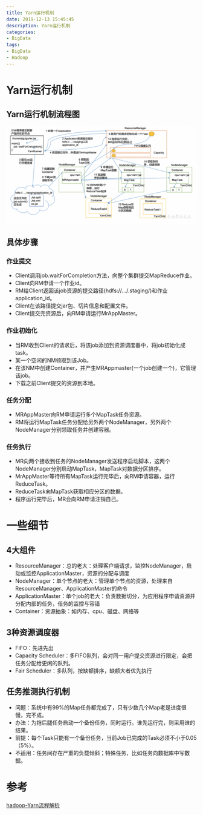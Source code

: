 ```yaml
---
title: Yarn运行机制
date: 2019-12-13 15:45:45
description: Yarn运行机制
categories:
- BigData
tags:
- BigData
- Hadoop
---
```

#   Yarn运行机制

##  Yarn运行机制流程图
![](../images/2020/07/20200701001.png)
##  具体步骤
###     作业提交
+   Client调用job.waitForCompletion方法，向整个集群提交MapReduce作业。
+   Client向RM申请一个作业id。
+   RM给Client返回该job资源的提交路径(hdfs://.../.staging/)和作业application_id。
+   Client在该路径提交jar包、切片信息和配置文件。
+   Client提交完资源后，向RM申请运行MrAppMaster。

###     作业初始化
+   当RM收到Client的请求后，将该job添加到资源调度器中，将job初始化成task。
+   某一个空闲的NM领取到该Job。
+   在该NM中创建Container，并产生MRAppmaster(一个job创建一个)，它管理该job。
+   下载之前Client提交的资源到本地。

###     任务分配
+   MRAppMaster向RM申请运行多个MapTask任务资源。
+   RM将运行MapTask任务分配给另外两个NodeManager，另外两个NodeManager分别领取任务并创建容器。

###     任务执行
+   MR向两个接收到任务的NodeManager发送程序启动脚本，这两个NodeManager分别启动MapTask，MapTask对数据分区排序。
+   MrAppMaster等待所有MapTask运行完毕后，向RM申请容器，运行ReduceTask。
+   ReduceTask向MapTask获取相应分区的数据。
+   程序运行完毕后，MR会向RM申请注销自己。

#   一些细节
##  4大组件

+   ResourceManager：总的老大：处理客户端请求，监控NodeManager，启动或监控ApplicationMaster，资源的分配与调度
+   NodeManager：单个节点的老大：管理单个节点的资源，处理来自ResourceManager、ApplicationMaster的命令
+   ApplicationMaster：单个job的老大：负责数据切分，为应用程序申请资源并分配内部的任务，任务的监控与容错
+   Container：资源抽象：如内存、cpu、磁盘、网络等

##  3种资源调度器

+   FIFO：先进先出
+   Capacity Scheduler：多FIFO队列，会对同一用户提交资源进行限定，会把任务分配给更闲的队列。
+   Fair Scheduler：多队列，按缺额排序，缺额大者优先执行

##  任务推测执行机制

+   问题：系统中有99%的Map任务都完成了，只有少数几个Map老是进度很慢，完不成。
+   办法：为拖后腿任务启动一个备份任务，同时运行。谁先运行完，则采用谁的结果。
+   前提：每个Task只能有一个备份任务，当前Job已完成的Task必须不小于0.05（5%）。
+   不适用：任务间存在严重的负载倾斜；特殊任务，比如任务向数据库中写数据。

#   参考
[hadoop-Yarn流程解析](https://juejin.im/post/5d6d0d356fb9a06b2a20596f)
